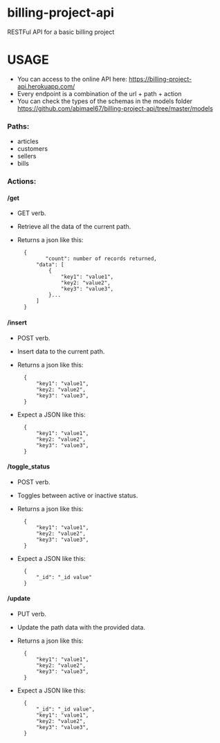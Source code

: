 # billing-project-api
RESTFul API for a basic billing project

# USAGE
- You can access to the online API here: https://billing-project-api.herokuapp.com/
- Every endpoint is a combination of the url + path + action
- You can check the types of the schemas in the models folder https://github.com/abimael67/billing-project-api/tree/master/models
### Paths:
- articles
- customers
- sellers
- bills
### Actions:
#### /get
 - GET verb.
- Retrieve all the data of the current path.
- Returns a json like this:

        {
               "count": number of records returned,
            "data": [
                {
                    "key1": "value1",
                    "key2: "value2",
                    "key3": "value3",
                }...
            ]
        }

#### /insert
 - POST verb.
- Insert data to the current path.
- Returns a json like this:

        {
            "key1": "value1",
            "key2: "value2",
            "key3": "value3",
        }
- Expect a JSON like this:

        {
            "key1": "value1",
            "key2: "value2",
            "key3": "value3",
        }

#### /toggle_status
 - POST verb.
- Toggles between active or inactive status.
- Returns a json like this:

        {
            "key1": "value1",
            "key2: "value2",
            "key3": "value3",
        }
- Expect a JSON like this:

        {
            "_id": "_id value"
        }    

#### /update
 - PUT verb.
- Update the path data with the provided data.
- Returns a json like this:

        {
            "key1": "value1",
            "key2: "value2",
            "key3": "value3",
        }
- Expect a JSON like this:

        {
            "_id": "_id value",
            "key1": "value1",
            "key2: "value2",
            "key3": "value3",
        }   
